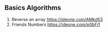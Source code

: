 ## Basics Algorithms

1. Reverse an array https://ideone.com/AMkd53
2. Friends Numbers https://ideone.com/p0bFi1
